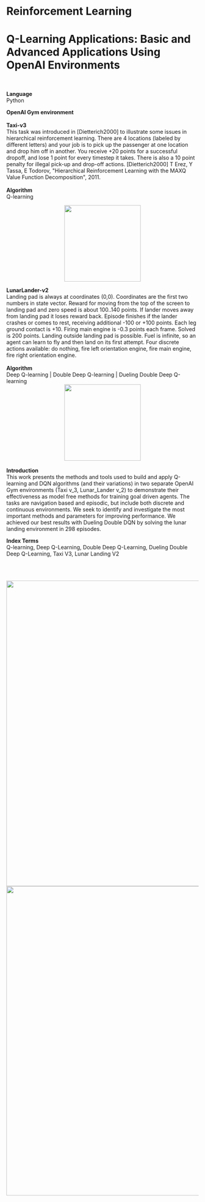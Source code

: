 # Reinforcement Learning
# Q-Learning Applications: Basic and Advanced Applications Using OpenAI Environments
<br>

<b>Language</b> <br>
Python

<b>OpenAI Gym environment</b><br><br>
<b>Taxi-v3</b> <br>
This task was introduced in [Dietterich2000] to illustrate some issues in hierarchical reinforcement learning. There are 4 locations (labeled by different letters) and your job is to pick up the passenger at one location and drop him off in another. You receive +20 points for a successful dropoff, and lose 1 point for every timestep it takes. There is also a 10 point penalty for illegal pick-up and drop-off actions.
[Dietterich2000]	T Erez, Y Tassa, E Todorov, "Hierarchical Reinforcement Learning with the MAXQ Value Function Decomposition", 2011. <br>
<br><b>Algorithm</b><br>
Q-learning
<br><center>
<img src="https://github.com/tgalala/Reinforcement-Learning-Q-Learning-Applications/blob/master/images/taxi.png?raw=true" height="200">
</center>
<b>LunarLander-v2</b> <br>
Landing pad is always at coordinates (0,0). Coordinates are the first two numbers in state vector. Reward for moving from the top of the screen to landing pad and zero speed is about 100..140 points. If lander moves away from landing pad it loses reward back. Episode finishes if the lander crashes or comes to rest, receiving additional -100 or +100 points. Each leg ground contact is +10. Firing main engine is -0.3 points each frame. Solved is 200 points. Landing outside landing pad is possible. Fuel is infinite, so an agent can learn to fly and then land on its first attempt. Four discrete actions available: do nothing, fire left orientation engine, fire main engine, fire right orientation engine. <br><br>
<b>Algorithm</b><br>
Deep Q-learning  |  Double Deep Q-learning  |   Dueling Double Deep Q-learning <br>
<center>
<img src="https://github.com/tgalala/Reinforcement-Learning-Q-Learning-Applications/blob/master/images/lunar.png?raw=true" height="200">
</center>

<br>
<b>Introduction</b> <br>
This work presents the methods and tools used to build and apply Q-learning and DQN algorithms (and their variations)  in two separate OpenAI Gym environments (Taxi v_3, Lunar_Lander v_2) to demonstrate their effectiveness as model free methods for training goal driven agents. The tasks are navigation based and episodic, but include both discrete  and continuous environments. We seek to identify and investigate the most important methods and parameters for improving performance. We achieved our best results with Dueling Double DQN by solving the lunar landing environment in 298 episodes.

<b>Index Terms</b> <br>
Q-learning, Deep Q-Learning, Double Deep Q-Learning, Dueling Double Deep Q-Learning, Taxi V3, Lunar Landing V2


<br><br>

<img src="https://github.com/tgalala/Reinforcement-Learning-Q-Learning-Applications/blob/master/images/algorithms1.jpg?raw=true" width="800">
<Br>
<img src="https://github.com/tgalala/Reinforcement-Learning-Q-Learning-Applications/blob/master/images/algorithms2.jpg?raw=true" width="810"> 


